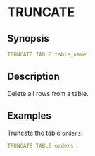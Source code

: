 # TRUNCATE

## Synopsis

```yaml
TRUNCATE TABLE table_name
```

## Description

Delete all rows from a table.

## Examples

Truncate the table `orders`:

```yaml
TRUNCATE TABLE orders;
```